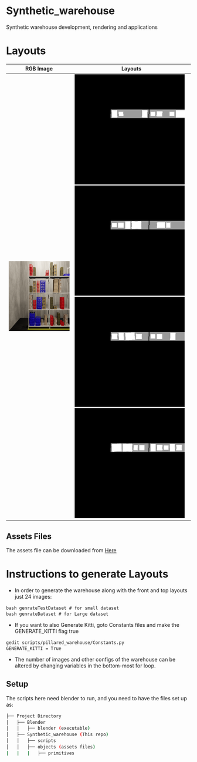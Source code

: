 # Synthetic_warehouse
Synthetic warehouse development, rendering and applications

# Layouts
| RGB Image | Layouts  |
| ------- | --- |
|  <img src="./readmeAsset/000000.png" width="600" height="190"> |  <img src="./readmeAsset/top000000_3.png" width="300" height="300"> <img src="./readmeAsset/top000000_2.png" width="300" height="300"> <img src="./readmeAsset/top000000_1.png" width="300" height="300">  <img src="./readmeAsset/top000000_0.png" width="300" height="300"> |

## Assets Files

The assets file can be downloaded from <a href="https://drive.google.com/drive/folders/139RCGB8rS_euDu-1-zSx5acT5NrYqBTW?usp=sharing"> Here </a>

# Instructions to generate Layouts

* In order to generate the warehouse along with the front and top layouts just 24 images:
```
bash genrateTestDataset # for small dataset
bash genrateDataset # for Large dataset
```

* If you want to also Generate Kitti, goto Constants files and make the GENERATE_KITTI flag true
```
gedit scripts/pillared_warehouse/Constants.py
GENERATE_KITTI = True
```

* The number of images and other configs of the warehouse can be altered by changing variables in the bottom-most for loop.

## Setup
The scripts here need blender to run, and you need to have the files set up as:
```bash
├── Project Directory
│   ├── Blender
│   │   ├── blender (executable)
│   ├── Synthetic_warehouse (This repo)
│   │   ├── scripts
│   │   ├── objects (assets files)
|   |   |   ├── primitives
```
